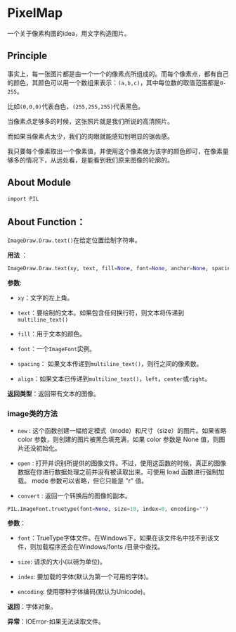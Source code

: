 # PixelMap

一个关于像素构图的idea，用文字构造图片。

## Principle

事实上，每一张图片都是由一个一个的像素点所组成的。而每个像素点，都有自己的颜色，其颜色可以用一个数组来表示：`(a,b,c)`，其中每位数的取值范围都是`0-255`。

比如`(0,0,0)`代表白色，`(255,255,255)`代表黑色。

当像素点足够多的时候，这张照片就是我们所说的高清照片。

而如果当像素点太少，我们的肉眼就能感知到明显的锯齿感。

我只要每个像素取出一个像素值，并使用这个像素做为该字的颜色即可，在像素量够多的情况下，从远处看，是能看到我们原来图像的轮廓的。

## About Module

`import PIL`

## About Function：

`ImageDraw.Draw.text()`在给定位置绘制字符串。


**用法** ：

```python
ImageDraw.Draw.text(xy, text, fill=None, font=None, anchor=None, spacing=0, align=”left”) 
```

**参数**:

- `xy`：文字的左上角。

- `text`：要绘制的文本。如果包含任何换行符，则文本将传递到`multiline_text()`

- `fill`：用于文本的颜色。

- `font`：一个`ImageFont`实例。

- `spacing`： 如果文本传递到`multiline_text()`，则行之间的像素数。

- `align`：如果文本已传递到`multiline_text()`，`left`，`center`或`right`。

**返回类型**：返回带有文本的图像。

### image类的方法

- `new` : 这个函数创建一幅给定模式（mode）和尺寸（size）的图片。如果省略 color 参数，则创建的图片被黑色填充满，如果 color 参数是 None 值，则图片还没初始化。

- `open` : 打开并识别所提供的图像文件。不过，使用这函数的时候，真正的图像数据在你进行数据处理之前并没有被读取出来。可使用 load 函数进行强制加载。 mode 参数可以省略，但它只能是 "r" 值。

- `convert` : 返回一个转换后的图像的副本。

```python
PIL.ImageFont.truetype(font=None, size=10, index=0, encoding="")  
```

**参数**：

- `font`：TrueType字体文件。在Windows下，如果在该文件名中找不到该文件，则加载程序还会在Windows/fonts /目录中查找。

- `size`: 请求的大小(以磅为单位)。

- `index`: 要加载的字体(默认为第一个可用的字体)。

- `encoding`: 使用哪种字体编码(默认为Unicode)。

**返回**：字体对象。

**异常**：IOError-如果无法读取文件。
